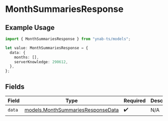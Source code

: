 # MonthSummariesResponse

## Example Usage

```typescript
import { MonthSummariesResponse } from "ynab-ts/models";

let value: MonthSummariesResponse = {
  data: {
    months: [],
    serverKnowledge: 290612,
  },
};
```

## Fields

| Field                                                                        | Type                                                                         | Required                                                                     | Description                                                                  |
| ---------------------------------------------------------------------------- | ---------------------------------------------------------------------------- | ---------------------------------------------------------------------------- | ---------------------------------------------------------------------------- |
| `data`                                                                       | [models.MonthSummariesResponseData](../models/monthsummariesresponsedata.md) | :heavy_check_mark:                                                           | N/A                                                                          |
